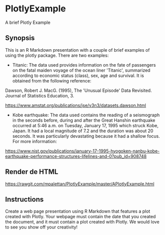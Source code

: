 # PlotlyExample
A brief Plotly Example

## Synopsis

This is an R Markdown presentation with a couple of brief examples of using the plotly package.
There are two examples:

- Titanic: The data used provides information on the fate of passengers on the fatal maiden voyage of the ocean liner 'Titanic', summarized according to economic status (class), sex, age and survival. It is obtained from the following reference:

Dawson, Robert J. MacG. (1995), The 'Unusual Episode' Data Revisited. Journal of Statistics Education, 3.

https://www.amstat.org/publications/jse/v3n3/datasets.dawson.html

- Kobe earthquake: The data used contains the reading of a seismograph in the seconds before, during and after the Great Hanshin earthquake occurred at 5:46 a.m. on Tuesday, January 17, 1995 which struck Kobe, Japan. It had a local magnitude of 7.2 and the duration was about 20 seconds. It was particularly devastating because it had a shallow focus. For more information:

https://www.nist.gov/publications/january-17-1995-hyogoken-nanbu-kobe-earthquake-performance-structures-lifelines-and-0?pub_id=908748

## Render de HTML

https://rawgit.com/mpalettan/PlotlyExample/master/APlotlyExample.html

## Instructions

Create a web page presentation using R Markdown that features a plot created with Plotly. Your webpage must contain the date that you created the document, and it must contain a plot created with Plotly. We would love to see you show off your creativity!
